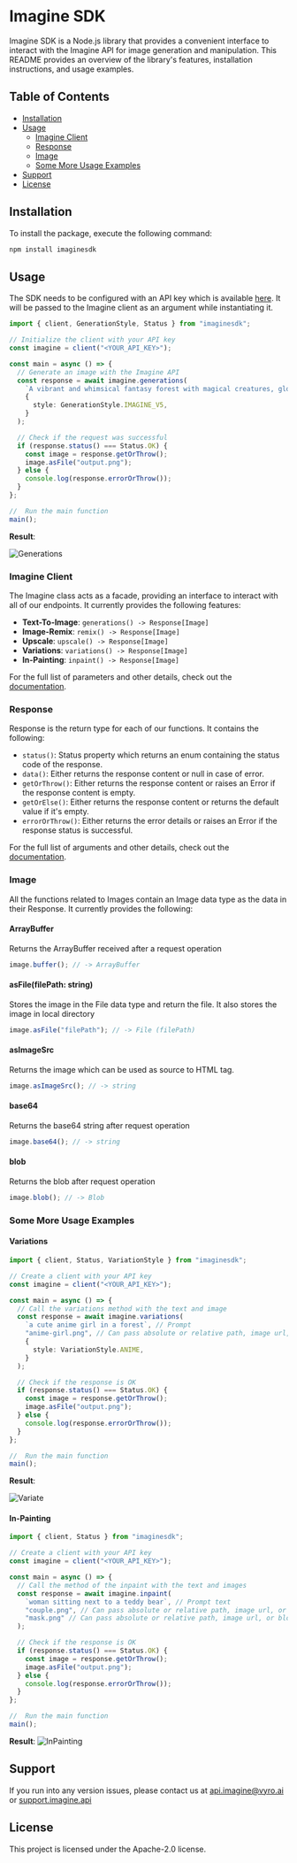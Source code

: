 # Imagine SDK

Imagine SDK is a Node.js library that provides a convenient interface to interact with the Imagine API for image generation and manipulation. This README provides an overview of the library's features, installation instructions, and usage examples.

## Table of Contents

- [Installation](#installation)
- [Usage](#usage)
  - [Imagine Client](#imagine-client)
  - [Response](#response)
  - [Image](#image)
  - [Some More Usage Examples](#some-more-usage-examples)
- [Support](#support)
- [License](#license)

## Installation

To install the package, execute the following command:

```bash
npm install imaginesdk
```

## Usage

The SDK needs to be configured with an API key which is available [here](https://platform.imagine.art/). It will be passed to the Imagine client as an argument while instantiating it.

```typescript
import { client, GenerationStyle, Status } from "imaginesdk";

// Initialize the client with your API key
const imagine = client("<YOUR_API_KEY>");

const main = async () => {
  // Generate an image with the Imagine API
  const response = await imagine.generations(
    `A vibrant and whimsical fantasy forest with magical creatures, glowing plants, and a flowing river, in a digital painting style inspired by video games like Ori and the Blind Forest.`,
    {
      style: GenerationStyle.IMAGINE_V5,
    }
  );

  // Check if the request was successful
  if (response.status() === Status.OK) {
    const image = response.getOrThrow();
    image.asFile("output.png");
  } else {
    console.log(response.errorOrThrow());
  }
};

//  Run the main function
main();
```

**Result**:

![Generations](https://user-images.githubusercontent.com/56919667/261864112-0e419627-cbbe-4fb1-82e2-2637ee6392fb.png)

### Imagine Client

The Imagine class acts as a facade, providing an interface to interact with all of our endpoints. It currently provides the following features:

- **Text-To-Image**: `generations() -> Response[Image]`
- **Image-Remix**: `remix() -> Response[Image]`
- **Upscale**: `upscale() -> Response[Image]`
- **Variations**: `variations() -> Response[Image]`
- **In-Painting**: `inpaint() -> Response[Image]`

For the full list of parameters and other details, check out the [documentation](https://vyroai.notion.site/API-Documentation-e643af82991f4265841cff2951eac803).

### Response

Response is the return type for each of our functions. It contains the following:

- `status()`: Status property which returns an enum containing the status code of the response.
- `data()`: Either returns the response content or null in case of error.
- `getOrThrow()`: Either returns the response content or raises an Error if the response content is empty.
- `getOrElse()`: Either returns the response content or returns the default value if it's empty.
- `errorOrThrow()`: Either returns the error details or raises an Error if the response status is successful.

For the full list of arguments and other details, check out the [documentation](https://vyroai.notion.site/API-Documentation-e643af82991f4265841cff2951eac803).

### Image

All the functions related to Images contain an Image data type as the data in their Response. It currently provides the following:

#### ArrayBuffer

Returns the ArrayBuffer received after a request operation

```typescript
image.buffer(); // -> ArrayBuffer
```

#### asFile(filePath: string)

Stores the image in the File data type and return the file. It also stores the image in local directory

```typescript
image.asFile("filePath"); // -> File (filePath)
```

#### asImageSrc

Returns the image which can be used as source to HTML tag.

```typescript
image.asImageSrc(); // -> string
```

#### base64

Returns the base64 string after request operation

```typescript
image.base64(); // -> string
```

#### blob

Returns the blob after request operation

```typescript
image.blob(); // -> Blob
```

### Some More Usage Examples

#### Variations

```typescript
import { client, Status, VariationStyle } from "imaginesdk";

// Create a client with your API key
const imagine = client("<YOUR_API_KEY>");

const main = async () => {
  // Call the variations method with the text and image
  const response = await imagine.variations(
    `a cute anime girl in a forest`, // Prompt
    "anime-girl.png", // Can pass absolute or relative path, image url, or blob of image
    {
      style: VariationStyle.ANIME,
    }
  );

  // Check if the response is OK
  if (response.status() === Status.OK) {
    const image = response.getOrThrow();
    image.asFile("output.png");
  } else {
    console.log(response.errorOrThrow());
  }
};

//  Run the main function
main();
```

**Result**:

![Variate](https://vyroai.notion.site/image/https%3A%2F%2Fs3-us-west-2.amazonaws.com%2Fsecure.notion-static.com%2F7a2a54f2-c762-45ea-a1bd-c655ed421caa%2Fbanner_2.png?table=block&id=d60f4549-e35c-4044-afaa-7cd9d17803a2&spaceId=60572bb8-cbeb-42ba-b882-c88845384d44&width=2000&userId=&cache=v2)

#### In-Painting

```typescript
import { client, Status } from "imaginesdk";

// Create a client with your API key
const imagine = client("<YOUR_API_KEY>");

const main = async () => {
  // Call the method of the inpaint with the text and images
  const response = await imagine.inpaint(
    `woman sitting next to a teddy bear`, // Prompt text
    "couple.png", // Can pass absolute or relative path, image url, or blob of image
    "mask.png" // Can pass absolute or relative path, image url, or blob of mask
  );

  // Check if the response is OK
  if (response.status() === Status.OK) {
    const image = response.getOrThrow();
    image.asFile("output.png");
  } else {
    console.log(response.errorOrThrow());
  }
};

//  Run the main function
main();
```

**Result**:
![InPainting](https://vyroai.notion.site/image/https%3A%2F%2Fs3-us-west-2.amazonaws.com%2Fsecure.notion-static.com%2F7017cedd-aeda-4a3e-ad09-54eb8b93399d%2Finpainting.jpg?table=block&id=1bc58f0f-1d7f-465f-b414-200ceb2464b1&spaceId=60572bb8-cbeb-42ba-b882-c88845384d44&width=2000&userId=&cache=v2)

## Support

If you run into any version issues, please contact us at [api.imagine@vyro.ai](api.imagine@vyro.ai) or [support.imagine.api](support.imagine@vyro.ai)

## License

This project is licensed under the Apache-2.0 license.

